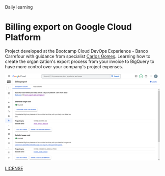 Daily learning

# Billing export on Google Cloud Platform

Project developed at the Bootcamp Cloud DevOps Experience - Banco Carrefour with guidance from specialist [Carlos Gomes](https://www.linkedin.com/in/carlos-barbero-95457b22/ "Carlos Gomes").
Learning how to create the organization's export process from your invoice to BigQuery to have more control over your company's project expenses.

![Billing_export_Google_Cloud](/Billing_export_Google_Cloud.png)

[LICENSE](/LICENSE)
